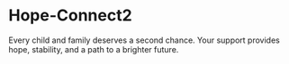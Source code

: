 # Hope-Connect2
Every child and family deserves a second chance. Your support provides hope, stability, and a path to a brighter future.
